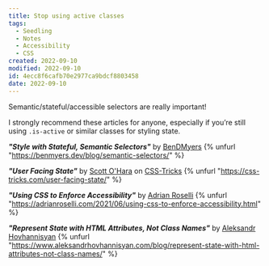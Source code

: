 ```yaml
---
title: Stop using active classes
tags:
  - Seedling
  - Notes
  - Accessibility
  - CSS
created: 2022-09-10
modified: 2022-09-10
id: 4ecc8f6cafb70e2977ca9bdcf8803458
date: 2022-09-10
---
```

Semantic/stateful/accessible selectors are really important!

I strongly recommend these articles for anyone, especially if you’re still using `.is-active` or similar classes for styling state.

**_"Style with Stateful, Semantic Selectors"_** by [BenDMyers](https://benmyers.dev/)
{% unfurl "https://benmyers.dev/blog/semantic-selectors/" %}

**_"User Facing State"_** by [Scott O'Hara](https://www.scottohara.me/) on [CSS-Tricks](https://css-tricks.com/)
{% unfurl "https://css-tricks.com/user-facing-state/" %}

**_"Using CSS to Enforce Accessibility"_** by [Adrian Roselli](https://adrianroselli.com/)
{% unfurl "https://adrianroselli.com/2021/06/using-css-to-enforce-accessibility.html" %}

**_"Represent State with HTML Attributes, Not Class Names"_** by [Aleksandr Hovhannisyan](https://www.aleksandrhovhannisyan.com/)
{% unfurl "https://www.aleksandrhovhannisyan.com/blog/represent-state-with-html-attributes-not-class-names/" %}